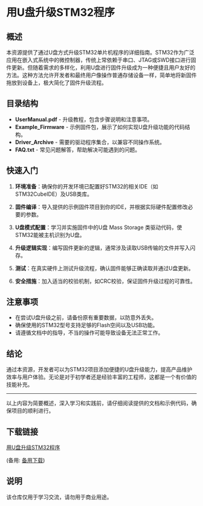 # 用U盘升级STM32程序

## 概述

本资源提供了通过U盘方式升级STM32单片机程序的详细指南。STM32作为广泛应用在嵌入式系统中的微控制器，传统上常依赖于串口、JTAG或SWD接口进行固件更新。但随着需求的多样化，利用U盘进行固件升级成为一种便捷且用户友好的方法。这种方法允许开发者和最终用户像操作普通存储设备一样，简单地将新固件拖放到设备上，极大简化了固件升级流程。

## 目录结构

- **UserManual.pdf** - 升级教程，包含步骤说明和注意事项。
- **Example_Firmware** - 示例固件包，展示了如何实现U盘升级功能的代码结构。
- **Driver_Archive** - 需要的驱动程序集合，以兼容不同操作系统。
- **FAQ.txt** - 常见问题解答，帮助解决可能遇到的问题。

## 快速入门

1. **环境准备**：确保你的开发环境已配置好STM32的相关IDE（如STM32CubeIDE）及USB类库。
   
2. **固件编译**：导入提供的示例固件项目到你的IDE，并根据实际硬件配置修改必要的参数。

3. **U盘模式配置**：学习并实施固件中的U盘 Mass Storage 类驱动代码，使STM32能被主机识别为U盘。

4. **升级逻辑实现**：编写固件更新的逻辑，通常涉及读取USB传输的文件并写入闪存。

5. **测试**：在真实硬件上测试升级流程，确认固件能够正确读取并通过U盘更新。

6. **安全措施**：加入适当的校验机制，如CRC校验，保证固件升级过程的可靠性。

## 注意事项

- 在尝试U盘升级之前，请备份原有重要数据，以防意外丢失。
- 确保使用的STM32型号支持足够的Flash空间以及USB功能。
- 请遵循文档中的指导，不当的操作可能导致设备无法正常工作。

## 结论

通过本资源，开发者可以为STM32项目添加便捷的U盘升级能力，提高产品维护效率与用户体验。无论是对于初学者还是经验丰富的工程师，这都是一个有价值的技能补充。

---

以上内容为简要概述，深入学习和实践前，请仔细阅读提供的文档和示例代码，确保项目的顺利进行。

## 下载链接
[用U盘升级STM32程序](https://pan.quark.cn/s/c3ca4d560b28) 

(备用: [备用下载](https://pan.baidu.com/s/1uqgljBMeLqtYvmvrmQv7mQ?pwd=1234))

## 说明

该仓库仅用于学习交流，请勿用于商业用途。
